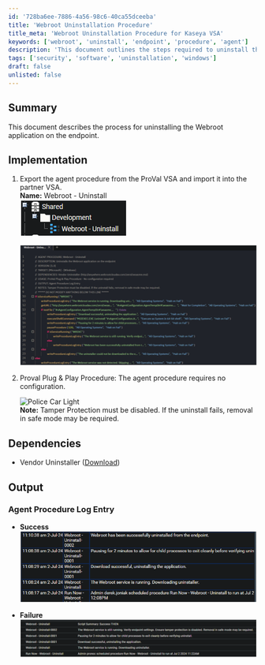 ```yaml
---
id: '728ba6ee-7886-4a56-98c6-40ca55dceeba'
title: 'Webroot Uninstallation Procedure'
title_meta: 'Webroot Uninstallation Procedure for Kaseya VSA'
keywords: ['webroot', 'uninstall', 'endpoint', 'procedure', 'agent']
description: 'This document outlines the steps required to uninstall the Webroot application from endpoints using Kaseya VSA. It includes implementation details, required dependencies, and expected output logs for both successful and failed uninstallation attempts.'
tags: ['security', 'software', 'uninstallation', 'windows']
draft: false
unlisted: false
---
```


## Summary

This document describes the process for uninstalling the Webroot application on the endpoint.

## Implementation

1. Export the agent procedure from the ProVal VSA and import it into the partner VSA.  
   **Name:** Webroot - Uninstall  
   ![Webroot Uninstall](../../../static/img/Webroot---Uninstall/image_1.png)  

   ![Image](../../../static/img/Webroot---Uninstall/image_2.png)  

2. Proval Plug & Play Procedure: The agent procedure requires no configuration.

   ![Police Car Light](https://c.tenor.com/8vSJsVW-1pQAAAAj/police-car-light-joypixels.gif)  
   **Note:** Tamper Protection must be disabled. If the uninstall fails, removal in safe mode may be required.

## Dependencies

- Vendor Uninstaller ([Download](http://anywhere.webrootcloudav.com/zerol/wsasme.msi))

## Output

### Agent Procedure Log Entry

- **Success**  
  ![Success Log](../../../static/img/Webroot---Uninstall/image_3.png)  

- **Failure**  
  ![Failure Log](../../../static/img/Webroot---Uninstall/image_4.png)  

